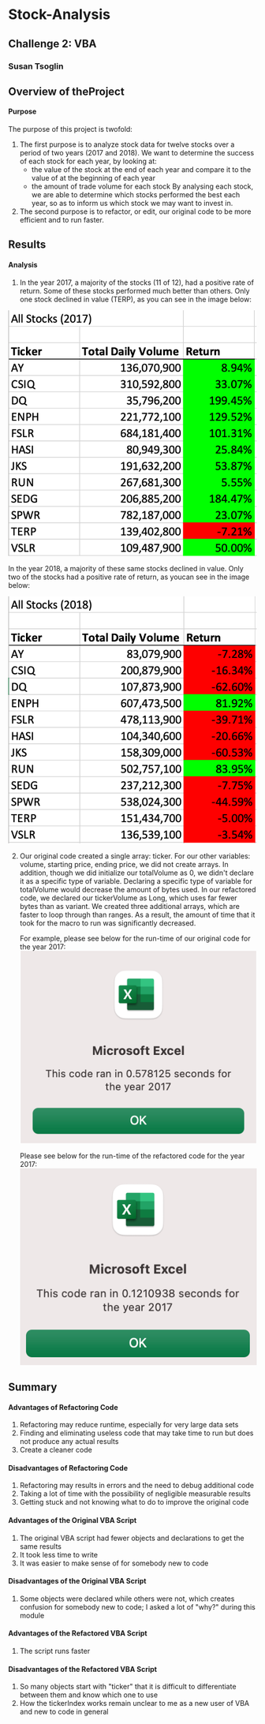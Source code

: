 # Stock-Analysis
## Challenge 2: VBA
### Susan Tsoglin

## Overview of theProject

#### Purpose
The purpose of this project is twofold:
1. The first purpose is to analyze stock data for twelve stocks over a period of two years (2017 and 2018). We want to determine the success of each stock for each year, by looking at:
   - the value of the stock at the end of each year and compare it to the value of at the beginning of each year
    - the amount of trade volume for each stock
By analysing each stock, we are able to determine which stocks performed the best each year, so as to inform us which stock we may want to invest in.
2. The second purpose is to refactor, or edit, our original code to be more efficient and to run faster.

## Results

#### Analysis

1. In the year 2017, a majority of the stocks (11 of 12), had a positive rate of return. Some of these stocks performed much better than others. Only one stock declined in value (TERP), as you can see in the image below:

![Performance_2017](Resources/Performance_2017.png)

  In the year 2018, a majority of these same stocks declined in value. Only two of the stocks had a positive rate of return, as youcan see in the image below:
    
![Performance_2018](Resources/Performance_2018.png)

2. Our original code created a single array: ticker. For our other variables: volume, starting price, ending price, we did not create arrays. In addition, though we did initialize our totalVolume as 0, we didn't declare it as a specific type of variable. Declaring a specific type of variable for totalVolume would decrease the amount of bytes used. In our refactored code, we declared our tickerVolume as Long, which uses far fewer bytes than as variant. We created three additional arrays, which are faster to loop through than ranges. As a result, the amount of time that it took for the macro to run was significantly decreased.

    For example, please see below for the run-time of our original code for the year 2017:
   ![VBA_2017_Original_Outcome](Resources/VBA_2017_Original_Outcome.png)

    Please see below for the run-time of the refactored code for the year 2017:
   ![VBA_Challenge_2017](Resources/VBA_Challenge_2017.png)

## Summary

#### Advantages of Refactoring Code
1. Refactoring may reduce runtime, especially for very large data sets
2. Finding and eliminating useless code that may take time to run but does not produce any actual results
3. Create a cleaner code

#### Disadvantages of Refactoring Code
1. Refactoring may results in errors and the need to debug additional code
2. Taking a lot of time with the possibility of negligible measurable results
3. Getting stuck and not knowing what to do to improve the original code

#### Advantages of the Original VBA Script
1. The original VBA script had fewer objects and declarations to get the same results
2. It took less time to write
3. It was easier to make sense of for somebody new to code

#### Disadvantages of the Original VBA Script
1. Some objects were declared while others were not, which creates confusion for somebody new to code; I asked a lot of "why?" during this module

#### Advantages of the Refactored VBA Script
1. The script runs faster

#### Disadvantages of the Refactored VBA Script
1. So many objects start with "ticker" that it is difficult to differentiate between them and know which one to use
2. How the tickerIndex works remain unclear to me as a new user of VBA and new to code in general



